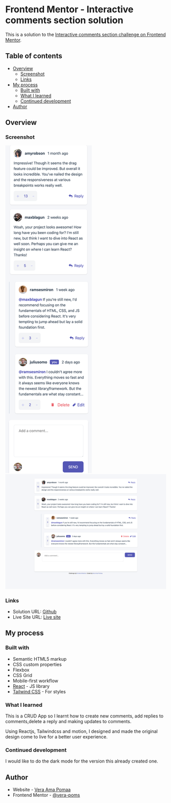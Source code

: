 # Frontend Mentor - Interactive comments section solution

This is a solution to the [Interactive comments section challenge on Frontend Mentor](https://www.frontendmentor.io/challenges/interactive-comments-section-iG1RugEG9).

## Table of contents

- [Overview](#overview)
  - [Screenshot](#screenshot)
  - [Links](#links)
- [My process](#my-process)
  - [Built with](#built-with)
  - [What I learned](#what-i-learned)
  - [Continued development](#continued-development)
- [Author](#author)

## Overview


### Screenshot

![Mobile View](././src/assets/design/mobile-view.png)
![Desktop View](././src/assets/design/desktop-view.png)


### Links

- Solution URL: [Github](https://github.com/Vera-poms/interactive-comments-section)
- Live Site URL: [Live site](https://interactivecommentsverapoms.netlify.app
)

## My process

### Built with

- Semantic HTML5 markup
- CSS custom properties
- Flexbox
- CSS Grid
- Mobile-first workflow
- [React](https://reactjs.org/) - JS library
- [Tailwind CSS](https://https://tailwindcss.com/) - For styles


### What I learned

This is a CRUD App so I learnt how to create new comments, add replies to comments,delete a reply and making updates to comments.

Using Reactjs, Tailwindcss and motion, I designed and made the original design come to live for a better user experience.

### Continued development

I would like to do the dark mode for the version this already created one.


## Author

- Website - [Vera Ama Pomaa](https://interactivecommentsverapoms.netlify.app/)
- Frontend Mentor - [@vera-poms](https://www.frontendmentor.io/profile/vera-poms)
